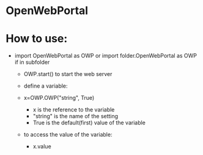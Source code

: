 # OpenWebPortal

# How to use:
* import OpenWebPortal as OWP or import folder.OpenWebPortal as OWP if in subfolder
  * OWP.start() to start the web server
  * define a variable:
  * x=OWP.OWP("string", True)
      * x is the reference to the variable
      * "string" is the name of the setting
      * True is the default(first) value of the variable

  * to access the value of the variable:
      * x.value

